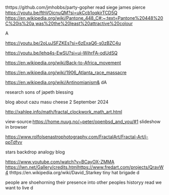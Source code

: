 thttps://github.com/jmhobbs/party-gopher
read siege james pierce
https://youtu.be/fthVOicnuQM?si=ukCcb1oqkirTCD5Q
https://en.wikipedia.org/wiki/Pantone_448_C#:~:text=Pantone%20448%20C%20is%20a,was%20the%20least%20attractive%20colour

A

https://youtu.be/2oLuJSFZKEs?si=6zExaQ6-s0zBZC4u


https://youtu.be/lehq4s-EwSU?si=ui-WihrFA-odUdSQ


https://en.wikipedia.org/wiki/Back-to-Africa_movement

https://en.wikipedia.org/wiki/1906_Atlanta_race_massacre

https://en.wikipedia.org/wiki/Antinomianism& dA


research sons of japeth blessing



 blog about cazu masu cheese
2 September 2024

http://xahlee.info/math/fractal_clockwork_math_art.html

view-source:https://home.nuug.no/~peter/openbsd_and_you/#1
slideshow in browser

https://www.rolfolsenastrophotography.com/FractalArt/Fractal-Art/i-ppTdfvv


stars backdrop analogy blog

https://www.youtube.com/watch?v=BCayOX-ZMMA
https://lwn.net/Gallery/credits.htmlhttps://www.fredart.com/projects/QravW4
thttps://en.wikipedia.org/wiki/David_Starkey
tiny hat brigade d

people are shoehorning their presence into other peoples historyy
read we want to live	 d
